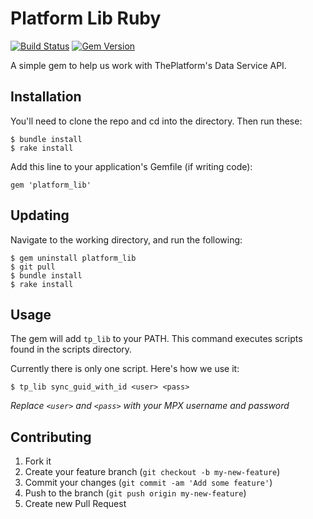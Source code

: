 # Platform Lib Ruby 

[![Build Status](https://travis-ci.org/ShawONEX/platform_lib_ruby.png)](https://travis-ci.org/ShawONEX/platform_lib_ruby)
[![Gem Version](https://badge.fury.io/rb/platform_lib.svg)](http://badge.fury.io/rb/platform_lib)


A simple gem to help us work with ThePlatform's Data Service API.

## Installation

You'll need to clone the repo and cd into the directory. Then run these:

    $ bundle install
    $ rake install

Add this line to your application's Gemfile (if writing code):

    gem 'platform_lib'

## Updating

Navigate to the working directory, and run the following:

    $ gem uninstall platform_lib
    $ git pull
    $ bundle install
    $ rake install

## Usage

The gem will add `tp_lib` to your PATH. This command executes scripts found in 
the scripts directory.

Currently there is only one script. Here's how we use it:

    $ tp_lib sync_guid_with_id <user> <pass>

*Replace `<user>` and `<pass>` with your MPX username and password*

## Contributing

1. Fork it
2. Create your feature branch (`git checkout -b my-new-feature`)
3. Commit your changes (`git commit -am 'Add some feature'`)
4. Push to the branch (`git push origin my-new-feature`)
5. Create new Pull Request

